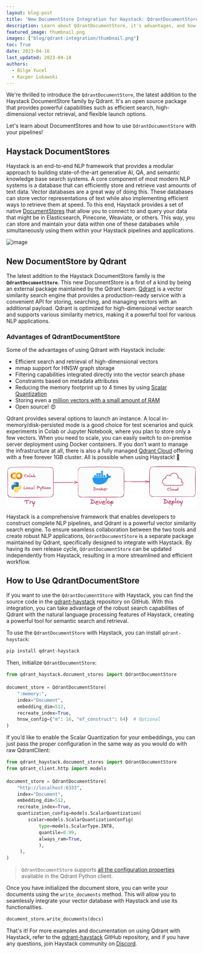 ```yaml
---
layout: blog-post
title: 'New DocumentStore Integration for Haystack: QdrantDocumentStore'
description: Learn about QdrantDocumentStore, it's advantages, and how to use it with Haystack.
featured_image: thumbnail.png
images: ["blog/qdrant-integration/thumbnail.png"]
toc: True
date: 2023-04-16
last_updated: 2023-04-18
authors:
  - Bilge Yucel
  - Kacper Lukawski
---
```


We're thrilled to introduce the `QdrantDocumentStore`, the latest addition to the Haystack DocumentStore family by Qdrant. It's an open source package that provides powerful capabilities such as efficient search, high-dimensional vector retrieval, and flexible launch options. 

Let's learn about DocumentStores and how to use `QdrantDocumentStore` with your pipelines!

## Haystack DocumentStores

Haystack is an end-to-end NLP framework that provides a modular approach to building state-of-the-art generative AI, QA, and semantic knowledge base search systems. A core component of most modern NLP systems is a database that can efficiently store and retrieve vast amounts of text data. Vector databases are a great way of doing this. These databases can store vector representations of text while also implementing efficient ways to retrieve them at speed. To this end, Haystack provides a set of native [DocumentStores](https://docs.haystack.deepset.ai/docs/document_store) that allow you to connect to and query your data that might be in Elasticsearch, Pinecone, Weaviate, or others. This way, you can store and maintain your data within one of these databases while simultaneously using them within your Haystack pipelines and applications.

![image](/images/concepts_haystack_handdrawn.png)

## New DocumentStore by Qdrant

The latest addition to the Haystack DocumentStore family is the **`QdrantDocumentStore`**. This new DocumentStore is a first of a kind by being an external package maintained by the Qdrant team. [Qdrant](https://qdrant.tech/) is a vector similarity search engine that provides a production-ready service with a convenient API for storing, searching, and managing vectors with an additional payload. Qdrant is optimized for high-dimensional vector search and supports various similarity metrics, making it a powerful tool for various NLP applications.


### Advantages of QdrantDocumentStore

Some of the advantages of using Qdrant with Haystack include:

- Efficient search and retrieval of high-dimensional vectors
- mmap support for HNSW graph storage
- Filtering capabilities integrated directly into the vector search phase
- Constraints based on metadata attributes
- Reducing the memory footprint up to 4 times by using [Scalar Quantization](https://qdrant.tech/articles/scalar-quantization/)
- Storing even a [million vectors with a small amount of RAM](https://qdrant.tech/articles/memory-consumption/)
- Open source! 😍

Qdrant provides several options to launch an instance. A local in-memory/disk-persisted mode is a good choice for test scenarios and quick experiments in Colab or Jupyter Notebook, where you plan to store only a few vectors. When you need to scale, you can easily switch to on-premise server deployment using Docker containers. If you don’t want to manage the infrastructure at all, there is also a fully managed [Qdrant Cloud](https://cloud.qdrant.io/) offering with a free forever 1GB cluster. All is possible when using Haystack! 💙

![](try-develop-deploy.png)

Haystack is a comprehensive framework that enables developers to construct complete NLP pipelines, and Qdrant is a powerful vector similarity search engine. To ensure seamless collaboration between the two tools and create robust NLP applications, `QdrantDocumentStore` is a separate package maintained by Qdrant, specifically designed to integrate with Haystack. By having its own release cycle, `QdrantDocumentStore` can be updated independently from Haystack, resulting in a more streamlined and efficient workflow.

## How to Use QdrantDocumentStore

If you want to use the `QdrantDocumentStore` with Haystack, you can find the source code in the [qdrant-haystack](https://github.com/qdrant/qdrant-haystack) repository on GitHub. With this integration, you can take advantage of the robust search capabilities of Qdrant with the natural language processing features of Haystack, creating a powerful tool for semantic search and retrieval. 

To use the `QdrantDocumentStore` with Haystack, you can install `qdrant-haystack`:

```bash
pip install qdrant-haystack
```

Then, initialize `QdrantDocumentStore`:

```python
from qdrant_haystack.document_stores import QdrantDocumentStore

document_store = QdrantDocumentStore(
    ":memory:",
    index="Document",
    embedding_dim=512,
    recreate_index=True,
    hnsw_config={"m": 16, "ef_construct": 64}  # Optional
)
```

If you’d like to enable the Scalar Quantization for your embeddings, you can just pass the proper configuration in the same way as you would do with raw QdrantClient:

```python
from qdrant_haystack.document_stores import QdrantDocumentStore
from qdrant_client.http import models

document_store = QdrantDocumentStore(
    "http://localhost:6333", 
    index="Document",
    embedding_dim=512,
    recreate_index=True,
    quantization_config=models.ScalarQuantization(
        scalar=models.ScalarQuantizationConfig(
            type=models.ScalarType.INT8,
            quantile=0.99,
            always_ram=True,
            ),
     ),
)
```

> `QdrantDocumentStore` supports [all the configuration properties](https://qdrant.tech/documentation/collections/#create-collection) available in the Qdrant Python client.

Once you have initialized the document store, you can write your documents using the `write_documents` method. This will allow you to seamlessly integrate your vector database with Haystack and use its functionalities.

```python
document_store.write_documents(docs)
```

That's it! For more examples and documentation on using Qdrant with Haystack, refer to the [qdrant-haystack](https://github.com/qdrant/qdrant-haystack) GitHub repository, and if you have any questions, join Haystack community on [Discord](https://discord.com/invite/VBpFzsgRVF).

